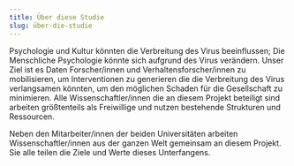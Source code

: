 ```yaml
---
title: Über diese Studie
slug: über-die-studie
---
```


Psychologie und Kultur könnten die Verbreitung des Virus beeinflussen; Die Menschliche Psychologie könnte sich aufgrund des Virus verändern. Unser Ziel ist es Daten Forscher/innen und Verhaltensforscher/innen zu mobilisieren, um Interventionen zu generieren die die Verbreitung des Virus verlangsamen könnten, um den möglichen Schaden für die Gesellschaft zu minimieren. Alle Wissenschaftler/innen die an diesem Projekt beteiligt sind arbeiten größtenteils als Freiwillige und nutzen bestehende Strukturen und Ressourcen.

Neben den Mitarbeiter/innen der beiden Universitäten arbeiten Wissenschaftler/innen aus der ganzen Welt gemeinsam an diesem Projekt. Sie alle teilen die Ziele und Werte dieses Unterfangens.

